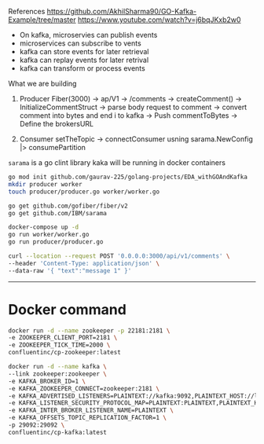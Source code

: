 References
    https://github.com/AkhilSharma90/GO-Kafka-Example/tree/master
    https://www.youtube.com/watch?v=j6bqJKxb2w0
    

- On kafka, microservies can publish events
- microservices can subscribe to vents
- kafka can store events for later retrieval
- kafka can replay events for later retrival
- kafka can transform or process events


What we are building
1. Producer
Fiber(3000) -> ap/V1 -> /comments -> createComment() -> InitializeCommentStruct -> parse body request to comment -> convert comment into bytes and end i to kafka -> Push commentToBytes -> Define the brokersURL

2. Consumer
setTheTopic -> connectConsumer usning sarama.NewConfig
    |> consumePartition


`sarama` is a go clint library
kaka will be running in docker containers 

```bash
go mod init github.com/gaurav-225/golang-projects/EDA_withGOAndKafka
mkdir producer worker
touch producer/producer.go worker/worker.go
```

```bash
go get github.com/gofiber/fiber/v2
go get github.com/IBM/sarama
```

```bash
docker-compose up -d
go run worker/worker.go
go run producer/producer.go

curl --location --request POST '0.0.0.0:3000/api/v1/comments' \
--header 'Content-Type: application/json' \
--data-raw '{ "text":"message 1" }'
```

--- 

# Docker command
```bash
docker run -d --name zookeeper -p 22181:2181 \
-e ZOOKEEPER_CLIENT_PORT=2181 \
-e ZOOKEEPER_TICK_TIME=2000 \
confluentinc/cp-zookeeper:latest
```

```bash
docker run -d --name kafka \
--link zookeeper:zookeeper \
-e KAFKA_BROKER_ID=1 \
-e KAFKA_ZOOKEEPER_CONNECT=zookeeper:2181 \
-e KAFKA_ADVERTISED_LISTENERS=PLAINTEXT://kafka:9092,PLAINTEXT_HOST://localhost:29092 \
-e KAFKA_LISTENER_SECURITY_PROTOCOL_MAP=PLAINTEXT:PLAINTEXT,PLAINTEXT_HOST:PLAINTEXT \
-e KAFKA_INTER_BROKER_LISTENER_NAME=PLAINTEXT \
-e KAFKA_OFFSETS_TOPIC_REPLICATION_FACTOR=1 \
-p 29092:29092 \
confluentinc/cp-kafka:latest
```